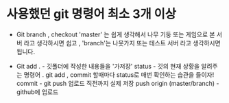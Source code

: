 # 사용했던 git 명령어 최소 3개 이상

- Git branch , checkout
  'master' 는 쉽게 생각해서 나무 기둥 또는 게임으로 본 서버 라고 생각하시면 쉽고 ,
  'branch'는 나뭇가지 또는 테스트 서버 라고 생각하시면 됩니다.

- Git add . - 깃폴더에 작성한 내용들을 '가저장'
status - 깃의 현재 상황을 알려주는 명령어 . git add , commit 할때마다 status로 매번 확인하는 습관을 들이자!
commit - git push 업로드 직전까지 실제 저장
push origin (master/branch) - github에 업로드
